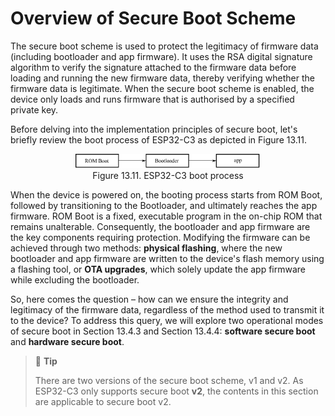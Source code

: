 # Overview of Secure Boot Scheme

The secure boot scheme is used to protect the legitimacy of firmware
data (including bootloader and app firmware). It uses the RSA digital
signature algorithm to verify the signature attached to the firmware
data before loading and running the new firmware data, thereby verifying
whether the firmware data is legitimate. When the secure boot scheme is
enabled, the device only loads and runs firmware that is authorised by a
specified private key.

Before delving into the implementation principles of secure boot, let's
briefly review the boot process of ESP32-C3 as depicted in Figure 13.11.

<figure align="center">
    <img src="../../Pics/D13Z/13-11.png" width="70%">
    <figcaption>Figure 13.11. ESP32-C3 boot process</figcaption>
</figure>

When the device is powered on, the booting process starts from ROM Boot,
followed by transitioning to the Bootloader, and ultimately reaches the
app firmware. ROM Boot is a fixed, executable program in the on-chip ROM
that remains unalterable. Consequently, the bootloader and app firmware
are the key components requiring protection. Modifying the firmware can
be achieved through two methods: **physical flashing**, where the new
bootloader and app firmware are written to the device's flash memory
using a flashing tool, or **OTA upgrades**, which solely update the app
firmware while excluding the bootloader.

So, here comes the question &ndash; how can we ensure the integrity and
legitimacy of the firmware data, regardless of the method used to
transmit it to the device? To address this query, we will explore two
operational modes of secure boot in Section 13.4.3 and Section 13.4.4:
**software secure boot** and **hardware secure boot**.

> 📌 **Tip**
>
> There are two versions of the secure boot scheme, v1 and v2. As
> ESP32-C3 only supports secure boot **v2**, the contents in this
> section are applicable to secure boot v2.
